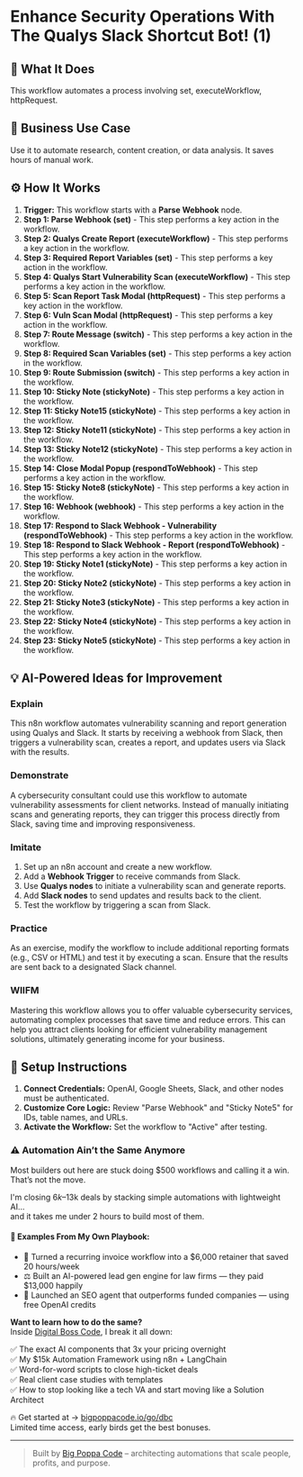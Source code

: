 # Enhance Security Operations With The Qualys Slack Shortcut Bot! (1)

## 🚀 What It Does
This workflow automates a process involving set, executeWorkflow, httpRequest.

## 💼 Business Use Case
Use it to automate research, content creation, or data analysis. It saves hours of manual work.

## ⚙️ How It Works
1.  **Trigger:** This workflow starts with a **Parse Webhook** node.
2. **Step 1: Parse Webhook (set)** - This step performs a key action in the workflow.
3. **Step 2: Qualys Create Report (executeWorkflow)** - This step performs a key action in the workflow.
4. **Step 3: Required Report Variables (set)** - This step performs a key action in the workflow.
5. **Step 4: Qualys Start Vulnerability Scan (executeWorkflow)** - This step performs a key action in the workflow.
6. **Step 5: Scan Report Task Modal (httpRequest)** - This step performs a key action in the workflow.
7. **Step 6: Vuln Scan Modal (httpRequest)** - This step performs a key action in the workflow.
8. **Step 7: Route Message (switch)** - This step performs a key action in the workflow.
9. **Step 8: Required Scan Variables (set)** - This step performs a key action in the workflow.
10. **Step 9: Route Submission (switch)** - This step performs a key action in the workflow.
11. **Step 10: Sticky Note (stickyNote)** - This step performs a key action in the workflow.
12. **Step 11: Sticky Note15 (stickyNote)** - This step performs a key action in the workflow.
13. **Step 12: Sticky Note11 (stickyNote)** - This step performs a key action in the workflow.
14. **Step 13: Sticky Note12 (stickyNote)** - This step performs a key action in the workflow.
15. **Step 14: Close Modal Popup (respondToWebhook)** - This step performs a key action in the workflow.
16. **Step 15: Sticky Note8 (stickyNote)** - This step performs a key action in the workflow.
17. **Step 16: Webhook (webhook)** - This step performs a key action in the workflow.
18. **Step 17: Respond to Slack Webhook - Vulnerability (respondToWebhook)** - This step performs a key action in the workflow.
19. **Step 18: Respond to Slack Webhook - Report (respondToWebhook)** - This step performs a key action in the workflow.
20. **Step 19: Sticky Note1 (stickyNote)** - This step performs a key action in the workflow.
21. **Step 20: Sticky Note2 (stickyNote)** - This step performs a key action in the workflow.
22. **Step 21: Sticky Note3 (stickyNote)** - This step performs a key action in the workflow.
23. **Step 22: Sticky Note4 (stickyNote)** - This step performs a key action in the workflow.
24. **Step 23: Sticky Note5 (stickyNote)** - This step performs a key action in the workflow.

## 💡 AI-Powered Ideas for Improvement
### Explain
This n8n workflow automates vulnerability scanning and report generation using Qualys and Slack. It starts by receiving a webhook from Slack, then triggers a vulnerability scan, creates a report, and updates users via Slack with the results.

### Demonstrate
A cybersecurity consultant could use this workflow to automate vulnerability assessments for client networks. Instead of manually initiating scans and generating reports, they can trigger this process directly from Slack, saving time and improving responsiveness.

### Imitate
1. Set up an n8n account and create a new workflow.
2. Add a **Webhook Trigger** to receive commands from Slack.
3. Use **Qualys nodes** to initiate a vulnerability scan and generate reports.
4. Add **Slack nodes** to send updates and results back to the client.
5. Test the workflow by triggering a scan from Slack.

### Practice
As an exercise, modify the workflow to include additional reporting formats (e.g., CSV or HTML) and test it by executing a scan. Ensure that the results are sent back to a designated Slack channel.

### WIIFM
Mastering this workflow allows you to offer valuable cybersecurity services, automating complex processes that save time and reduce errors. This can help you attract clients looking for efficient vulnerability management solutions, ultimately generating income for your business.

## 🔧 Setup Instructions
1. **Connect Credentials:** OpenAI, Google Sheets, Slack, and other nodes must be authenticated.
2. **Customize Core Logic:** Review "Parse Webhook" and "Sticky Note5" for IDs, table names, and URLs.
3. **Activate the Workflow:** Set the workflow to "Active" after testing.

### ⚠️ Automation Ain’t the Same Anymore

Most builders out here are stuck doing $500 workflows and calling it a win.  
That’s not the move.  

I'm closing $6k–$13k deals by stacking simple automations with lightweight AI...  
and it takes me under 2 hours to build most of them.

#### 🧠 Examples From My Own Playbook:
- 🔁 Turned a recurring invoice workflow into a $6,000 retainer that saved 20 hours/week  
- ⚖️ Built an AI-powered lead gen engine for law firms — they paid $13,000 happily  
- 🚀 Launched an SEO agent that outperforms funded companies — using free OpenAI credits  

**Want to learn how to do the same?**  
Inside [Digital Boss Code](https://bigpoppacode.io/go/dbc), I break it all down:

✅ The exact AI components that 3x your pricing overnight  
✅ My $15k Automation Framework using n8n + LangChain  
✅ Word-for-word scripts to close high-ticket deals  
✅ Real client case studies with templates  
✅ How to stop looking like a tech VA and start moving like a Solution Architect  

🔥 Get started at → [bigpoppacode.io/go/dbc](https://bigpoppacode.io/go/dbc)  
Limited time access, early birds get the best bonuses.

---
> Built by [Big Poppa Code](https://bigpoppacode.io) – architecting automations that scale people, profits, and purpose.
